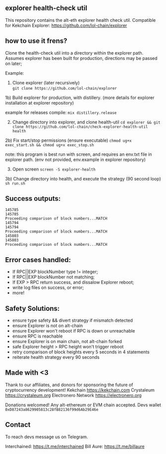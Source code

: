 ## explorer health-check util
This repository contains the alt-eth explorer health check util.
Compatible for Kekchain Explorer: https://github.com/lol-chain/explorer

## how to use it frens?
Clone the health-check util into a directory within the explorer path.
Assumes explorer has been built for production, directions may be passed on later;

Example:
1) Clone explorer (later recursively)  
```git clone https://github.com/lol-chain/explorer```

1b) Build explorer for production, with distillery. (more details for explorer installation at explorer repository)

example for releases compile: ```mix distillery.release```

2) Change directory into explorer, and clone health-util
```cd explorer && git clone https://github.com/lol-chain/check-explorer-health-util health```

2b) Fix start/stop permissions (ensure executable)
```chmod ug+x exec_start.sh && chmod ug+x exec_stop.sh```

note: this program is best run with screen, and requires an env.txt file in explorer path. (env not provided, env.example in explorer repository)

3) Open screen
```screen -S explorer-health```

3b) Change directory into health, and execute the strategy (90 second loop)
```sh run.sh```
   
## Success outputs: 

```
145785
145785
Proceeding comparison of block numbers...MATCH
145794
145794
Proceeding comparison of block numbers...MATCH
145803
145803
Proceeding comparison of block numbers...MATCH
```

## Error cases handled:
+ If RPC||EXP blockNumber type != integer; 
+ If RPC||EXP blockNumber not matching;
+ If EXP > RPC return success, and dissalow Explorer reboot;
+ write log files on success, or error;
+ more!

## Safety Solutions: 
+ ensure type safety && divert strategy if mismatch detected
+ ensure Explorer is not on alt-chain
+ ensure Explorer won't reboot if RPC is down or unreachable
+ ensure RPC is reachable
+ ensure Explorer is on main chain, not alt-chain forked
+ safe Explorer height > RPC height won't trigger reboot
+ retry comparison of block heights every 5 seconds in 4 statements
+ reiterate health strategy every 90 seconds

## Made with <3
Thank to our affiliates, and donors for sponsoring the future of cryptocurrency development!
Kekchain https://kekchain.com
Crystaleum https://crystaleum.org
Electronero Network https://electronero.org

Donations welcomed! Any alt-ethereum or EVM chain accepted. 
Devs wallet ```0xD87243a8629905813c28fB82136f99d6Ab29E46e```

## Contact 
To reach devs message us on Telegram.

Interchained: https://t.me/interchained
Bill Aure: https://t.me/billaure
